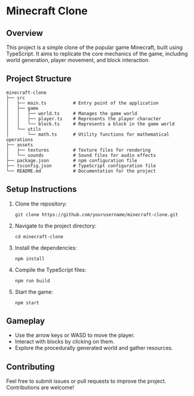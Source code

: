 # Minecraft Clone

## Overview
This project is a simple clone of the popular game Minecraft, built using TypeScript. It aims to replicate the core mechanics of the game, including world generation, player movement, and block interaction.

## Project Structure
```
minecraft-clone
├── src
│   ├── main.ts          # Entry point of the application
│   ├── game
│   │   ├── world.ts     # Manages the game world
│   │   ├── player.ts    # Represents the player character
│   │   └── block.ts     # Represents a block in the game world
│   └── utils
│       └── math.ts      # Utility functions for mathematical operations
├── assets
│   ├── textures         # Texture files for rendering
│   └── sounds           # Sound files for audio effects
├── package.json         # npm configuration file
├── tsconfig.json        # TypeScript configuration file
└── README.md            # Documentation for the project
```

## Setup Instructions
1. Clone the repository:
   ```
   git clone https://github.com/yourusername/minecraft-clone.git
   ```
2. Navigate to the project directory:
   ```
   cd minecraft-clone
   ```
3. Install the dependencies:
   ```
   npm install
   ```
4. Compile the TypeScript files:
   ```
   npm run build
   ```
5. Start the game:
   ```
   npm start
   ```

## Gameplay
- Use the arrow keys or WASD to move the player.
- Interact with blocks by clicking on them.
- Explore the procedurally generated world and gather resources.

## Contributing
Feel free to submit issues or pull requests to improve the project. Contributions are welcome!